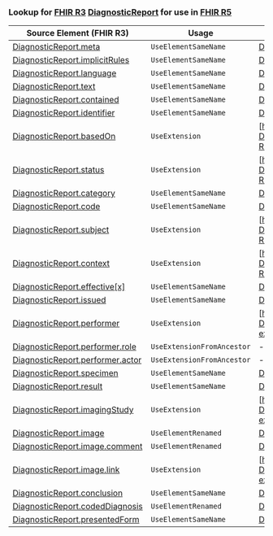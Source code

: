 ### Lookup for [FHIR R3](https://hl7.org/fhir/STU3/) [DiagnosticReport](https://hl7.org/fhir/STU3/DiagnosticReport.html) for use in [FHIR R5](https://hl7.org/fhir/R5/)

| Source Element (FHIR R3) | Usage | Target |
| -------------- | ----- | ------ |
| [DiagnosticReport.meta](https://hl7.org/fhir/STU3/DiagnosticReport.html#resource) | `UseElementSameName` | [DiagnosticReport.meta](https://hl7.org/fhir/R5/DiagnosticReport.html#resource) |
| [DiagnosticReport.implicitRules](https://hl7.org/fhir/STU3/DiagnosticReport.html#resource) | `UseElementSameName` | [DiagnosticReport.implicitRules](https://hl7.org/fhir/R5/DiagnosticReport.html#resource) |
| [DiagnosticReport.language](https://hl7.org/fhir/STU3/DiagnosticReport.html#resource) | `UseElementSameName` | [DiagnosticReport.language](https://hl7.org/fhir/R5/DiagnosticReport.html#resource) |
| [DiagnosticReport.text](https://hl7.org/fhir/STU3/DiagnosticReport.html#resource) | `UseElementSameName` | [DiagnosticReport.text](https://hl7.org/fhir/R5/DiagnosticReport.html#resource) |
| [DiagnosticReport.contained](https://hl7.org/fhir/STU3/DiagnosticReport.html#resource) | `UseElementSameName` | [DiagnosticReport.contained](https://hl7.org/fhir/R5/DiagnosticReport.html#resource) |
| [DiagnosticReport.identifier](https://hl7.org/fhir/STU3/DiagnosticReport.html#resource) | `UseElementSameName` | [DiagnosticReport.identifier](https://hl7.org/fhir/R5/DiagnosticReport.html#resource) |
| [DiagnosticReport.basedOn](https://hl7.org/fhir/STU3/DiagnosticReport.html#resource) | `UseExtension` | [http://hl7.org/fhir/3.0/StructureDefinition/extension-DiagnosticReport.basedOn](StructureDefinition-ext-R3-DiagnosticReport.basedOn.html) |
| [DiagnosticReport.status](https://hl7.org/fhir/STU3/DiagnosticReport.html#resource) | `UseExtension` | [http://hl7.org/fhir/3.0/StructureDefinition/extension-DiagnosticReport.status](StructureDefinition-ext-R3-DiagnosticReport.status.html) |
| [DiagnosticReport.category](https://hl7.org/fhir/STU3/DiagnosticReport.html#resource) | `UseElementSameName` | [DiagnosticReport.category](https://hl7.org/fhir/R5/DiagnosticReport.html#resource) |
| [DiagnosticReport.code](https://hl7.org/fhir/STU3/DiagnosticReport.html#resource) | `UseElementSameName` | [DiagnosticReport.code](https://hl7.org/fhir/R5/DiagnosticReport.html#resource) |
| [DiagnosticReport.subject](https://hl7.org/fhir/STU3/DiagnosticReport.html#resource) | `UseExtension` | [http://hl7.org/fhir/3.0/StructureDefinition/extension-DiagnosticReport.subject](StructureDefinition-ext-R3-DiagnosticReport.subject.html) |
| [DiagnosticReport.context](https://hl7.org/fhir/STU3/DiagnosticReport.html#resource) | `UseExtension` | [http://hl7.org/fhir/3.0/StructureDefinition/extension-DiagnosticReport.context](StructureDefinition-ext-R3-DiagnosticReport.context.html) |
| [DiagnosticReport.effective[x]](https://hl7.org/fhir/STU3/DiagnosticReport.html#resource) | `UseElementSameName` | [DiagnosticReport.effective[x]](https://hl7.org/fhir/R5/DiagnosticReport.html#resource) |
| [DiagnosticReport.issued](https://hl7.org/fhir/STU3/DiagnosticReport.html#resource) | `UseElementSameName` | [DiagnosticReport.issued](https://hl7.org/fhir/R5/DiagnosticReport.html#resource) |
| [DiagnosticReport.performer](https://hl7.org/fhir/STU3/DiagnosticReport.html#resource) | `UseExtension` | [http://hl7.org/fhir/3.0/StructureDefinition/extension-DiagnosticReport.performer](StructureDefinition-ext-R3-DiagnosticReport.performer.html) |
| [DiagnosticReport.performer.role](https://hl7.org/fhir/STU3/DiagnosticReport.html#resource) | `UseExtensionFromAncestor` | - |
| [DiagnosticReport.performer.actor](https://hl7.org/fhir/STU3/DiagnosticReport.html#resource) | `UseExtensionFromAncestor` | - |
| [DiagnosticReport.specimen](https://hl7.org/fhir/STU3/DiagnosticReport.html#resource) | `UseElementSameName` | [DiagnosticReport.specimen](https://hl7.org/fhir/R5/DiagnosticReport.html#resource) |
| [DiagnosticReport.result](https://hl7.org/fhir/STU3/DiagnosticReport.html#resource) | `UseElementSameName` | [DiagnosticReport.result](https://hl7.org/fhir/R5/DiagnosticReport.html#resource) |
| [DiagnosticReport.imagingStudy](https://hl7.org/fhir/STU3/DiagnosticReport.html#resource) | `UseExtension` | [http://hl7.org/fhir/3.0/StructureDefinition/extension-DiagnosticReport.imagingStudy](StructureDefinition-ext-R3-DiagnosticReport.imagingStudy.html) |
| [DiagnosticReport.image](https://hl7.org/fhir/STU3/DiagnosticReport.html#resource) | `UseElementRenamed` | [DiagnosticReport.media](https://hl7.org/fhir/R5/DiagnosticReport.html#resource) |
| [DiagnosticReport.image.comment](https://hl7.org/fhir/STU3/DiagnosticReport.html#resource) | `UseElementRenamed` | [DiagnosticReport.media.comment](https://hl7.org/fhir/R5/DiagnosticReport.html#resource) |
| [DiagnosticReport.image.link](https://hl7.org/fhir/STU3/DiagnosticReport.html#resource) | `UseExtension` | [http://hl7.org/fhir/3.0/StructureDefinition/extension-DiagnosticReport.image.link](StructureDefinition-ext-R3-DiagnosticReport.im.link.html) |
| [DiagnosticReport.conclusion](https://hl7.org/fhir/STU3/DiagnosticReport.html#resource) | `UseElementSameName` | [DiagnosticReport.conclusion](https://hl7.org/fhir/R5/DiagnosticReport.html#resource) |
| [DiagnosticReport.codedDiagnosis](https://hl7.org/fhir/STU3/DiagnosticReport.html#resource) | `UseElementRenamed` | [DiagnosticReport.conclusionCode](https://hl7.org/fhir/R5/DiagnosticReport.html#resource) |
| [DiagnosticReport.presentedForm](https://hl7.org/fhir/STU3/DiagnosticReport.html#resource) | `UseElementSameName` | [DiagnosticReport.presentedForm](https://hl7.org/fhir/R5/DiagnosticReport.html#resource) |
